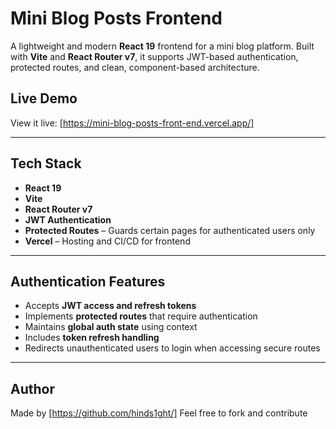 #  Mini Blog Posts Frontend

A lightweight and modern **React 19** frontend for a mini blog platform. Built with **Vite** and **React Router v7**, it supports JWT-based authentication, protected routes, and clean, component-based architecture.

##  Live Demo

View it live: [https://mini-blog-posts-front-end.vercel.app/]

---

##  Tech Stack

-  **React 19** 
-  **Vite** 
-  **React Router v7** 
-  **JWT Authentication** 
-  **Protected Routes** – Guards certain pages for authenticated users only
-  **Vercel** – Hosting and CI/CD for frontend

---

##  Authentication Features

-  Accepts **JWT access and refresh tokens**
-  Implements **protected routes** that require authentication
-  Maintains **global auth state** using context
-  Includes **token refresh handling**
-  Redirects unauthenticated users to login when accessing secure routes

---

##  Author
Made by [https://github.com/hinds1ght/] Feel free to fork and contribute



